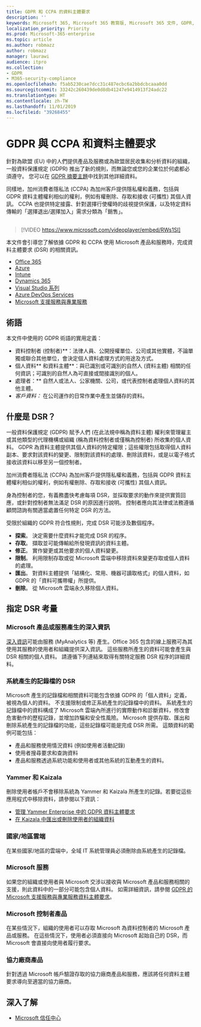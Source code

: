 ```yaml
---
title: GDPR 和 CCPA 的資料主體要求
description: ''
keywords: Microsoft 365, Microsoft 365 教育版, Microsoft 365 文件, GDPR, CCPA
localization_priority: Priority
ms.prod: Microsoft-365-enterprise
ms.topic: article
ms.author: robmazz
author: robmazz
manager: laurawi
audience: itpro
ms.collection:
- GDPR
- M365-security-compliance
ms.openlocfilehash: f5ab5230cae7dcc31c487ecbc6a2bbdcbcaaa0dd
ms.sourcegitcommit: 33242c260439de0d8db41247e9414913f24adc22
ms.translationtype: HT
ms.contentlocale: zh-TW
ms.lasthandoff: 11/01/2019
ms.locfileid: "39268455"
---
```

# <a name="data-subject-requests-and-the-gdpr-and-ccpa"></a>GDPR 與 CCPA 和資料主體要求

針對為歐盟 (EU) 中的人們提供產品及服務或為歐盟居民收集和分析資料的組織，一般資料保護規定 (GDPR) 推出了新的規則，而無論您或您的企業位於何處都必須遵守。 您可以在 [GDPR 摘要主題](gdpr.md)中找到其他詳細資料。

同樣地，加州消費者隱私法 (CCPA) 為加州客戶提供隱私權和義務，包括與 GDPR 資料主體權利相似的權利，例如有權刪除、存取和接收 (可攜性) 其個人資訊。  CCPA 也提供特定接露、針對選擇行使權時的歧視提供保護，以及特定資料傳輸的「選擇退出/選擇加入」需求分類為「銷售」。  <br><br>

> [!VIDEO https://www.microsoft.com/videoplayer/embed/RWs1SI] 

本文件會引導您了解依據 GDPR 和 CCPA 使用 Microsoft 產品和服務時，完成資料主體要求 (DSR) 的相關資訊。

- [Office 365](gdpr-dsr-Office365.md)
- [Azure](gdpr-dsr-Azure.md)
- [Intune](gdpr-dsr-Intune.md)
- [Dynamics 365](gdpr-dsr-Dynamics365.md)
- [Visual Studio 系列](gdpr-dsr-visual-studio-family.md)
- [Azure DevOps Services](gdpr-dsr-vsts.md)
- [Microsoft 支援服務與專業服務](gdpr-dsr-prof-services.md)

## <a name="terminology"></a>術語

本文件中使用的 GDPR 術語的實用定義：

- 資料控制者 (控制者)**：法律人員、公開授權單位、公司或其他實體，不論單獨或聯合其他單位，會決定個人資料處理方式的用途及方式。  
- 個人資料** 和資料主體**：與已識別或可識別的自然人 (資料主體) 相關的任何資訊；可識別的自然人為可直接或間接識別的個人。  
- 處理者：** 自然人或法人、公家機關、公司，或代表控制者處理個人資料的其他主體。  
- *客戶資料：* 在公司運作的日常作業中產生並儲存的資料。

## <a name="what-is-a-dsr"></a>什麼是 DSR？

一般資料保護規定 (GDPR) 賦予人們 (在此法規中稱為資料主體) 權利來管理雇主或其他類型的代理機構或組織 (稱為資料控制者或僅稱為控制者) 所收集的個人資料。 GDPR 為資料主體提供其個人資料的特定權限；這些權限包括取得個人資料副本、要求對該資料的變更、限制對該資料的處理、刪除該資料，或是以電子格式接收該資料以移至另一個控制者。

加州消費者隱私法 (CCPA) 為加州客戶提供隱私權和義務，包括與 GDPR 資料主體權利相似的權利，例如有權刪除、存取和接收 (可攜性) 其個人資訊。  

身為控制者的您，有義務盡快考慮每項 DSR，並採取要求的動作來提供實質回應，或針對控制者無法滿足 DSR 的原因進行說明。 控制者應向其法律或法務遵循顧問諮詢有關適當處置任何特定 DSR 的方法。

受限於組織的 GDPR 符合性規則，完成 DSR 可能涉及數個程序。
  
- **探索**。 決定需要什麼資料才能完成 DSR 的程序。
- **存取**。 擷取並可能傳輸給所發現資訊的資料主體。
- **修正**。 實作變更或其他要求的個人資料變更。
- **限制**。 利用限制存取或從 Microsoft 雲端中移除資料來變更存取或個人資料的處理。
- **匯出**。 對資料主體提供「結構化、常用、機器可讀取格式」的個人資料，如 GDPR 的「資料可攜帶權」所提供。
- **刪除**。 從 Microsoft 雲端永久移除個人資料。

## <a name="specific-dsr-considerations"></a>指定 DSR 考量

### <a name="insights-generated-by-microsoft-products-or-services"></a>Microsoft 產品或服務產生的深入資訊

[深入資訊](https://docs.microsoft.com/microsoft-365/compliance/gdpr-dsr-office365#part-2-responding-to-dsrs-with-respect-to-insights-generated-by-office-365)可能由服務 (MyAnalytics 等) 產生。Office 365 包含的線上服務可為其使用其服務的使用者和組織提供深入資訊。 這些服務所產生的資料可能會產生與 DSR 相關的個人資料。 請遵循下列連結來取得有關特定服務 DSR 程序的詳細資料。  

### <a name="dsrs-for-system-generated-logs"></a>系統產生的記錄檔的 DSR

Microsoft 產生的記錄檔和相關資料可能包含依據 GDPR 的「個人資料」定義，被視為個人的資料。 不支援限制或修正系統產生的記錄檔中的資料。 系統產生的記錄檔中的資料構成了 Microsoft 雲端內所進行的實際動作和診斷資料，修改會危害動作的歷程記錄，並增加詐騙和安全性風險。 Microsoft 提供存取、匯出和刪除系統產生的記錄檔的功能，這些記錄檔可能是完成 DSR 所需。 這類資料的範例可能包括：  

- 產品和服務使用情況資料 (例如使用者活動記錄)
- 使用者搜尋要求和查詢資料
- 產品和服務透過系統功能和使用者或其他系統的互動產生的資料。  

### <a name="yammer-and-kaizala"></a>Yammer 和 Kaizala

刪除使用者帳戶不會移除系統為 Yammer 和 Kaizala 所產生的記錄。若要從這些應用程式中移除資料，請參閱以下資訊：

- [管理 Yammer Enterprise 中的 GDPR 資料主體要求](https://docs.microsoft.com/yammer/manage-security-and-compliance/gdpr-requests-in-yammer-enterprise)
- [在 Kaizala 中匯出或刪除使用者的組織資料](https://docs.microsoft.com/office365/kaizala/export-or-delete-a-user-s-data)

### <a name="national-clouds"></a>國家/地區雲端

在某些國家/地區的雲端中，全域 IT 系統管理員必須刪除由系統產生的記錄檔。

### <a name="microsoft-services"></a>Microsoft 服務

如果您的組織或使用者與 Microsoft 交涉以接收與 Microsoft 產品和服務相關的支援，則此資料中的一部分可能包含個人資料。 如需詳細資訊，請參閱 [GDPR 的 Microsoft 支援服務與專業服務資料主體要求](gdpr-dsr-prof-services.md)。

### <a name="microsoft-controller-products"></a>Microsoft 控制者產品

在某些情況下，組織的使用者可以存取 Microsoft 為資料控制者的 Microsoft 產品或服務。 在這些情況下，使用者必須直接向 Microsoft 起始自己的 DSR，而 Microsoft 會直接向使用者履行要求。

### <a name="third-party-products"></a>協力廠商產品

針對透過 Microsoft 帳戶驗證存取的協力廠商產品和服務，應該將任何資料主體要求導向至適當的協力廠商。

## <a name="learn-more"></a>深入了解

- [Microsoft 信任中心](https://www.microsoft.com/TrustCenter/Privacy/gdpr/default.aspx)
